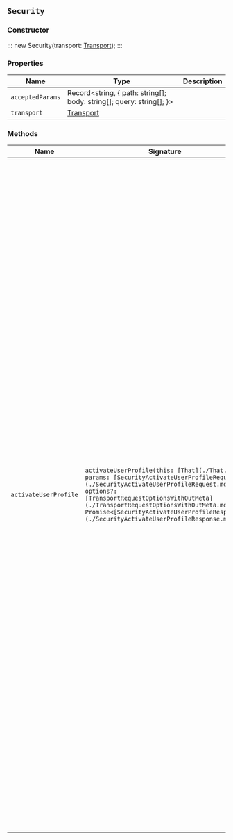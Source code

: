 ## `Security`

### Constructor

:::
new Security(transport: [Transport](./Transport.md));
:::

### Properties

| Name | Type | Description |
| - | - | - |
| `acceptedParams` | Record<string, { path: string[]; body: string[]; query: string[]; }> | &nbsp; |
| `transport` | [Transport](./Transport.md) | &nbsp; |

### Methods

| Name | Signature | Description |
| - | - | - |
| `activateUserProfile` | `activateUserProfile(this: [That](./That.md), params: [SecurityActivateUserProfileRequest](./SecurityActivateUserProfileRequest.md), options?: [TransportRequestOptionsWithOutMeta](./TransportRequestOptionsWithOutMeta.md)): Promise<[SecurityActivateUserProfileResponse](./SecurityActivateUserProfileResponse.md)>;` | Activate a user profile. Create or update a user profile on behalf of another user. NOTE: The user profile feature is designed only for use by Kibana and Elastic's Observability, Enterprise Search, and Elastic Security solutions. Individual users and external applications should not call this API directly. The calling application must have either an `access_token` or a combination of `username` and `password` for the user that the profile document is intended for. Elastic reserves the right to change or remove this feature in future releases without prior notice. This API creates or updates a profile document for end users with information that is extracted from the user's authentication object including `username`, `full_name,` `roles`, and the authentication realm. For example, in the JWT `access_token` case, the profile user's `username` is extracted from the JWT token claim pointed to by the `claims.principal` setting of the JWT realm that authenticated the token. When updating a profile document, the API enables the document if it was disabled. Any updates do not change existing content for either the `labels` or `data` fields. || `activateUserProfile` | `activateUserProfile(this: [That](./That.md), params: [SecurityActivateUserProfileRequest](./SecurityActivateUserProfileRequest.md), options?: [TransportRequestOptionsWithMeta](./TransportRequestOptionsWithMeta.md)): Promise<[TransportResult](./TransportResult.md)<[SecurityActivateUserProfileResponse](./SecurityActivateUserProfileResponse.md), unknown>>;` | &nbsp; || `activateUserProfile` | `activateUserProfile(this: [That](./That.md), params: [SecurityActivateUserProfileRequest](./SecurityActivateUserProfileRequest.md), options?: [TransportRequestOptions](./TransportRequestOptions.md)): Promise<[SecurityActivateUserProfileResponse](./SecurityActivateUserProfileResponse.md)>;` | &nbsp; || `authenticate` | `authenticate(this: [That](./That.md), params?: [SecurityAuthenticateRequest](./SecurityAuthenticateRequest.md), options?: [TransportRequestOptionsWithOutMeta](./TransportRequestOptionsWithOutMeta.md)): Promise<[SecurityAuthenticateResponse](./SecurityAuthenticateResponse.md)>;` | Authenticate a user. Authenticates a user and returns information about the authenticated user. Include the user information in a [basic auth header](https://en.wikipedia.org/wiki/Basic_access_authentication). A successful call returns a JSON structure that shows user information such as their username, the roles that are assigned to the user, any assigned metadata, and information about the realms that authenticated and authorized the user. If the user cannot be authenticated, this API returns a 401 status code. || `authenticate` | `authenticate(this: [That](./That.md), params?: [SecurityAuthenticateRequest](./SecurityAuthenticateRequest.md), options?: [TransportRequestOptionsWithMeta](./TransportRequestOptionsWithMeta.md)): Promise<[TransportResult](./TransportResult.md)<[SecurityAuthenticateResponse](./SecurityAuthenticateResponse.md), unknown>>;` | &nbsp; || `authenticate` | `authenticate(this: [That](./That.md), params?: [SecurityAuthenticateRequest](./SecurityAuthenticateRequest.md), options?: [TransportRequestOptions](./TransportRequestOptions.md)): Promise<[SecurityAuthenticateResponse](./SecurityAuthenticateResponse.md)>;` | &nbsp; || `bulkDeleteRole` | `bulkDeleteRole(this: [That](./That.md), params: [SecurityBulkDeleteRoleRequest](./SecurityBulkDeleteRoleRequest.md), options?: [TransportRequestOptionsWithOutMeta](./TransportRequestOptionsWithOutMeta.md)): Promise<[SecurityBulkDeleteRoleResponse](./SecurityBulkDeleteRoleResponse.md)>;` | Bulk delete roles. The role management APIs are generally the preferred way to manage roles, rather than using file-based role management. The bulk delete roles API cannot delete roles that are defined in roles files. || `bulkDeleteRole` | `bulkDeleteRole(this: [That](./That.md), params: [SecurityBulkDeleteRoleRequest](./SecurityBulkDeleteRoleRequest.md), options?: [TransportRequestOptionsWithMeta](./TransportRequestOptionsWithMeta.md)): Promise<[TransportResult](./TransportResult.md)<[SecurityBulkDeleteRoleResponse](./SecurityBulkDeleteRoleResponse.md), unknown>>;` | &nbsp; || `bulkDeleteRole` | `bulkDeleteRole(this: [That](./That.md), params: [SecurityBulkDeleteRoleRequest](./SecurityBulkDeleteRoleRequest.md), options?: [TransportRequestOptions](./TransportRequestOptions.md)): Promise<[SecurityBulkDeleteRoleResponse](./SecurityBulkDeleteRoleResponse.md)>;` | &nbsp; || `bulkPutRole` | `bulkPutRole(this: [That](./That.md), params: [SecurityBulkPutRoleRequest](./SecurityBulkPutRoleRequest.md), options?: [TransportRequestOptionsWithOutMeta](./TransportRequestOptionsWithOutMeta.md)): Promise<[SecurityBulkPutRoleResponse](./SecurityBulkPutRoleResponse.md)>;` | Bulk create or update roles. The role management APIs are generally the preferred way to manage roles, rather than using file-based role management. The bulk create or update roles API cannot update roles that are defined in roles files. || `bulkPutRole` | `bulkPutRole(this: [That](./That.md), params: [SecurityBulkPutRoleRequest](./SecurityBulkPutRoleRequest.md), options?: [TransportRequestOptionsWithMeta](./TransportRequestOptionsWithMeta.md)): Promise<[TransportResult](./TransportResult.md)<[SecurityBulkPutRoleResponse](./SecurityBulkPutRoleResponse.md), unknown>>;` | &nbsp; || `bulkPutRole` | `bulkPutRole(this: [That](./That.md), params: [SecurityBulkPutRoleRequest](./SecurityBulkPutRoleRequest.md), options?: [TransportRequestOptions](./TransportRequestOptions.md)): Promise<[SecurityBulkPutRoleResponse](./SecurityBulkPutRoleResponse.md)>;` | &nbsp; || `bulkUpdateApiKeys` | `bulkUpdateApiKeys(this: [That](./That.md), params: [SecurityBulkUpdateApiKeysRequest](./SecurityBulkUpdateApiKeysRequest.md), options?: [TransportRequestOptionsWithOutMeta](./TransportRequestOptionsWithOutMeta.md)): Promise<[SecurityBulkUpdateApiKeysResponse](./SecurityBulkUpdateApiKeysResponse.md)>;` | Bulk update API keys. Update the attributes for multiple API keys. IMPORTANT: It is not possible to use an API key as the authentication credential for this API. To update API keys, the owner user's credentials are required. This API is similar to the update API key API but enables you to apply the same update to multiple API keys in one API call. This operation can greatly improve performance over making individual updates. It is not possible to update expired or invalidated API keys. This API supports updates to API key access scope, metadata and expiration. The access scope of each API key is derived from the `role_descriptors` you specify in the request and a snapshot of the owner user's permissions at the time of the request. The snapshot of the owner's permissions is updated automatically on every call. IMPORTANT: If you don't specify `role_descriptors` in the request, a call to this API might still change an API key's access scope. This change can occur if the owner user's permissions have changed since the API key was created or last modified. A successful request returns a JSON structure that contains the IDs of all updated API keys, the IDs of API keys that already had the requested changes and did not require an update, and error details for any failed update. || `bulkUpdateApiKeys` | `bulkUpdateApiKeys(this: [That](./That.md), params: [SecurityBulkUpdateApiKeysRequest](./SecurityBulkUpdateApiKeysRequest.md), options?: [TransportRequestOptionsWithMeta](./TransportRequestOptionsWithMeta.md)): Promise<[TransportResult](./TransportResult.md)<[SecurityBulkUpdateApiKeysResponse](./SecurityBulkUpdateApiKeysResponse.md), unknown>>;` | &nbsp; || `bulkUpdateApiKeys` | `bulkUpdateApiKeys(this: [That](./That.md), params: [SecurityBulkUpdateApiKeysRequest](./SecurityBulkUpdateApiKeysRequest.md), options?: [TransportRequestOptions](./TransportRequestOptions.md)): Promise<[SecurityBulkUpdateApiKeysResponse](./SecurityBulkUpdateApiKeysResponse.md)>;` | &nbsp; || `changePassword` | `changePassword(this: [That](./That.md), params?: [SecurityChangePasswordRequest](./SecurityChangePasswordRequest.md), options?: [TransportRequestOptionsWithOutMeta](./TransportRequestOptionsWithOutMeta.md)): Promise<[SecurityChangePasswordResponse](./SecurityChangePasswordResponse.md)>;` | Change passwords. Change the passwords of users in the native realm and built-in users. || `changePassword` | `changePassword(this: [That](./That.md), params?: [SecurityChangePasswordRequest](./SecurityChangePasswordRequest.md), options?: [TransportRequestOptionsWithMeta](./TransportRequestOptionsWithMeta.md)): Promise<[TransportResult](./TransportResult.md)<[SecurityChangePasswordResponse](./SecurityChangePasswordResponse.md), unknown>>;` | &nbsp; || `changePassword` | `changePassword(this: [That](./That.md), params?: [SecurityChangePasswordRequest](./SecurityChangePasswordRequest.md), options?: [TransportRequestOptions](./TransportRequestOptions.md)): Promise<[SecurityChangePasswordResponse](./SecurityChangePasswordResponse.md)>;` | &nbsp; || `clearApiKeyCache` | `clearApiKeyCache(this: [That](./That.md), params: [SecurityClearApiKeyCacheRequest](./SecurityClearApiKeyCacheRequest.md), options?: [TransportRequestOptionsWithOutMeta](./TransportRequestOptionsWithOutMeta.md)): Promise<[SecurityClearApiKeyCacheResponse](./SecurityClearApiKeyCacheResponse.md)>;` | Clear the API key cache. Evict a subset of all entries from the API key cache. The cache is also automatically cleared on state changes of the security index. || `clearApiKeyCache` | `clearApiKeyCache(this: [That](./That.md), params: [SecurityClearApiKeyCacheRequest](./SecurityClearApiKeyCacheRequest.md), options?: [TransportRequestOptionsWithMeta](./TransportRequestOptionsWithMeta.md)): Promise<[TransportResult](./TransportResult.md)<[SecurityClearApiKeyCacheResponse](./SecurityClearApiKeyCacheResponse.md), unknown>>;` | &nbsp; || `clearApiKeyCache` | `clearApiKeyCache(this: [That](./That.md), params: [SecurityClearApiKeyCacheRequest](./SecurityClearApiKeyCacheRequest.md), options?: [TransportRequestOptions](./TransportRequestOptions.md)): Promise<[SecurityClearApiKeyCacheResponse](./SecurityClearApiKeyCacheResponse.md)>;` | &nbsp; || `clearCachedPrivileges` | `clearCachedPrivileges(this: [That](./That.md), params: [SecurityClearCachedPrivilegesRequest](./SecurityClearCachedPrivilegesRequest.md), options?: [TransportRequestOptionsWithOutMeta](./TransportRequestOptionsWithOutMeta.md)): Promise<[SecurityClearCachedPrivilegesResponse](./SecurityClearCachedPrivilegesResponse.md)>;` | Clear the privileges cache. Evict privileges from the native application privilege cache. The cache is also automatically cleared for applications that have their privileges updated. || `clearCachedPrivileges` | `clearCachedPrivileges(this: [That](./That.md), params: [SecurityClearCachedPrivilegesRequest](./SecurityClearCachedPrivilegesRequest.md), options?: [TransportRequestOptionsWithMeta](./TransportRequestOptionsWithMeta.md)): Promise<[TransportResult](./TransportResult.md)<[SecurityClearCachedPrivilegesResponse](./SecurityClearCachedPrivilegesResponse.md), unknown>>;` | &nbsp; || `clearCachedPrivileges` | `clearCachedPrivileges(this: [That](./That.md), params: [SecurityClearCachedPrivilegesRequest](./SecurityClearCachedPrivilegesRequest.md), options?: [TransportRequestOptions](./TransportRequestOptions.md)): Promise<[SecurityClearCachedPrivilegesResponse](./SecurityClearCachedPrivilegesResponse.md)>;` | &nbsp; || `clearCachedRealms` | `clearCachedRealms(this: [That](./That.md), params: [SecurityClearCachedRealmsRequest](./SecurityClearCachedRealmsRequest.md), options?: [TransportRequestOptionsWithOutMeta](./TransportRequestOptionsWithOutMeta.md)): Promise<[SecurityClearCachedRealmsResponse](./SecurityClearCachedRealmsResponse.md)>;` | Clear the user cache. Evict users from the user cache. You can completely clear the cache or evict specific users. User credentials are cached in memory on each node to avoid connecting to a remote authentication service or hitting the disk for every incoming request. There are realm settings that you can use to configure the user cache. For more information, refer to the documentation about controlling the user cache. || `clearCachedRealms` | `clearCachedRealms(this: [That](./That.md), params: [SecurityClearCachedRealmsRequest](./SecurityClearCachedRealmsRequest.md), options?: [TransportRequestOptionsWithMeta](./TransportRequestOptionsWithMeta.md)): Promise<[TransportResult](./TransportResult.md)<[SecurityClearCachedRealmsResponse](./SecurityClearCachedRealmsResponse.md), unknown>>;` | &nbsp; || `clearCachedRealms` | `clearCachedRealms(this: [That](./That.md), params: [SecurityClearCachedRealmsRequest](./SecurityClearCachedRealmsRequest.md), options?: [TransportRequestOptions](./TransportRequestOptions.md)): Promise<[SecurityClearCachedRealmsResponse](./SecurityClearCachedRealmsResponse.md)>;` | &nbsp; || `clearCachedRoles` | `clearCachedRoles(this: [That](./That.md), params: [SecurityClearCachedRolesRequest](./SecurityClearCachedRolesRequest.md), options?: [TransportRequestOptionsWithOutMeta](./TransportRequestOptionsWithOutMeta.md)): Promise<[SecurityClearCachedRolesResponse](./SecurityClearCachedRolesResponse.md)>;` | Clear the roles cache. Evict roles from the native role cache. || `clearCachedRoles` | `clearCachedRoles(this: [That](./That.md), params: [SecurityClearCachedRolesRequest](./SecurityClearCachedRolesRequest.md), options?: [TransportRequestOptionsWithMeta](./TransportRequestOptionsWithMeta.md)): Promise<[TransportResult](./TransportResult.md)<[SecurityClearCachedRolesResponse](./SecurityClearCachedRolesResponse.md), unknown>>;` | &nbsp; || `clearCachedRoles` | `clearCachedRoles(this: [That](./That.md), params: [SecurityClearCachedRolesRequest](./SecurityClearCachedRolesRequest.md), options?: [TransportRequestOptions](./TransportRequestOptions.md)): Promise<[SecurityClearCachedRolesResponse](./SecurityClearCachedRolesResponse.md)>;` | &nbsp; || `clearCachedServiceTokens` | `clearCachedServiceTokens(this: [That](./That.md), params: [SecurityClearCachedServiceTokensRequest](./SecurityClearCachedServiceTokensRequest.md), options?: [TransportRequestOptionsWithOutMeta](./TransportRequestOptionsWithOutMeta.md)): Promise<[SecurityClearCachedServiceTokensResponse](./SecurityClearCachedServiceTokensResponse.md)>;` | Clear service account token caches. Evict a subset of all entries from the service account token caches. Two separate caches exist for service account tokens: one cache for tokens backed by the `service_tokens` file, and another for tokens backed by the `.security` index. This API clears matching entries from both caches. The cache for service account tokens backed by the `.security` index is cleared automatically on state changes of the security index. The cache for tokens backed by the `service_tokens` file is cleared automatically on file changes. || `clearCachedServiceTokens` | `clearCachedServiceTokens(this: [That](./That.md), params: [SecurityClearCachedServiceTokensRequest](./SecurityClearCachedServiceTokensRequest.md), options?: [TransportRequestOptionsWithMeta](./TransportRequestOptionsWithMeta.md)): Promise<[TransportResult](./TransportResult.md)<[SecurityClearCachedServiceTokensResponse](./SecurityClearCachedServiceTokensResponse.md), unknown>>;` | &nbsp; || `clearCachedServiceTokens` | `clearCachedServiceTokens(this: [That](./That.md), params: [SecurityClearCachedServiceTokensRequest](./SecurityClearCachedServiceTokensRequest.md), options?: [TransportRequestOptions](./TransportRequestOptions.md)): Promise<[SecurityClearCachedServiceTokensResponse](./SecurityClearCachedServiceTokensResponse.md)>;` | &nbsp; || `createApiKey` | `createApiKey(this: [That](./That.md), params?: [SecurityCreateApiKeyRequest](./SecurityCreateApiKeyRequest.md), options?: [TransportRequestOptionsWithOutMeta](./TransportRequestOptionsWithOutMeta.md)): Promise<[SecurityCreateApiKeyResponse](./SecurityCreateApiKeyResponse.md)>;` | Create an API key. Create an API key for access without requiring basic authentication. IMPORTANT: If the credential that is used to authenticate this request is an API key, the derived API key cannot have any privileges. If you specify privileges, the API returns an error. A successful request returns a JSON structure that contains the API key, its unique id, and its name. If applicable, it also returns expiration information for the API key in milliseconds. NOTE: By default, API keys never expire. You can specify expiration information when you create the API keys. The API keys are created by the Elasticsearch API key service, which is automatically enabled. To configure or turn off the API key service, refer to API key service setting documentation. || `createApiKey` | `createApiKey(this: [That](./That.md), params?: [SecurityCreateApiKeyRequest](./SecurityCreateApiKeyRequest.md), options?: [TransportRequestOptionsWithMeta](./TransportRequestOptionsWithMeta.md)): Promise<[TransportResult](./TransportResult.md)<[SecurityCreateApiKeyResponse](./SecurityCreateApiKeyResponse.md), unknown>>;` | &nbsp; || `createApiKey` | `createApiKey(this: [That](./That.md), params?: [SecurityCreateApiKeyRequest](./SecurityCreateApiKeyRequest.md), options?: [TransportRequestOptions](./TransportRequestOptions.md)): Promise<[SecurityCreateApiKeyResponse](./SecurityCreateApiKeyResponse.md)>;` | &nbsp; || `createCrossClusterApiKey` | `createCrossClusterApiKey(this: [That](./That.md), params: [SecurityCreateCrossClusterApiKeyRequest](./SecurityCreateCrossClusterApiKeyRequest.md), options?: [TransportRequestOptionsWithOutMeta](./TransportRequestOptionsWithOutMeta.md)): Promise<[SecurityCreateCrossClusterApiKeyResponse](./SecurityCreateCrossClusterApiKeyResponse.md)>;` | Create a cross-cluster API key. Create an API key of the `cross_cluster` type for the API key based remote cluster access. A `cross_cluster` API key cannot be used to authenticate through the REST interface. IMPORTANT: To authenticate this request you must use a credential that is not an API key. Even if you use an API key that has the required privilege, the API returns an error. Cross-cluster API keys are created by the Elasticsearch API key service, which is automatically enabled. NOTE: Unlike REST API keys, a cross-cluster API key does not capture permissions of the authenticated user. The API key’s effective permission is exactly as specified with the `access` property. A successful request returns a JSON structure that contains the API key, its unique ID, and its name. If applicable, it also returns expiration information for the API key in milliseconds. By default, API keys never expire. You can specify expiration information when you create the API keys. Cross-cluster API keys can only be updated with the update cross-cluster API key API. Attempting to update them with the update REST API key API or the bulk update REST API keys API will result in an error. || `createCrossClusterApiKey` | `createCrossClusterApiKey(this: [That](./That.md), params: [SecurityCreateCrossClusterApiKeyRequest](./SecurityCreateCrossClusterApiKeyRequest.md), options?: [TransportRequestOptionsWithMeta](./TransportRequestOptionsWithMeta.md)): Promise<[TransportResult](./TransportResult.md)<[SecurityCreateCrossClusterApiKeyResponse](./SecurityCreateCrossClusterApiKeyResponse.md), unknown>>;` | &nbsp; || `createCrossClusterApiKey` | `createCrossClusterApiKey(this: [That](./That.md), params: [SecurityCreateCrossClusterApiKeyRequest](./SecurityCreateCrossClusterApiKeyRequest.md), options?: [TransportRequestOptions](./TransportRequestOptions.md)): Promise<[SecurityCreateCrossClusterApiKeyResponse](./SecurityCreateCrossClusterApiKeyResponse.md)>;` | &nbsp; || `createServiceToken` | `createServiceToken(this: [That](./That.md), params: [SecurityCreateServiceTokenRequest](./SecurityCreateServiceTokenRequest.md), options?: [TransportRequestOptionsWithOutMeta](./TransportRequestOptionsWithOutMeta.md)): Promise<[SecurityCreateServiceTokenResponse](./SecurityCreateServiceTokenResponse.md)>;` | Create a service account token. Create a service accounts token for access without requiring basic authentication. NOTE: Service account tokens never expire. You must actively delete them if they are no longer needed. || `createServiceToken` | `createServiceToken(this: [That](./That.md), params: [SecurityCreateServiceTokenRequest](./SecurityCreateServiceTokenRequest.md), options?: [TransportRequestOptionsWithMeta](./TransportRequestOptionsWithMeta.md)): Promise<[TransportResult](./TransportResult.md)<[SecurityCreateServiceTokenResponse](./SecurityCreateServiceTokenResponse.md), unknown>>;` | &nbsp; || `createServiceToken` | `createServiceToken(this: [That](./That.md), params: [SecurityCreateServiceTokenRequest](./SecurityCreateServiceTokenRequest.md), options?: [TransportRequestOptions](./TransportRequestOptions.md)): Promise<[SecurityCreateServiceTokenResponse](./SecurityCreateServiceTokenResponse.md)>;` | &nbsp; || `delegatePki` | `delegatePki(this: [That](./That.md), params: [SecurityDelegatePkiRequest](./SecurityDelegatePkiRequest.md), options?: [TransportRequestOptionsWithOutMeta](./TransportRequestOptionsWithOutMeta.md)): Promise<[SecurityDelegatePkiResponse](./SecurityDelegatePkiResponse.md)>;` | Delegate PKI authentication. This API implements the exchange of an X509Certificate chain for an Elasticsearch access token. The certificate chain is validated, according to RFC 5280, by sequentially considering the trust configuration of every installed PKI realm that has `delegation.enabled` set to `true`. A successfully trusted client certificate is also subject to the validation of the subject distinguished name according to thw `username_pattern` of the respective realm. This API is called by smart and trusted proxies, such as Kibana, which terminate the user's TLS session but still want to authenticate the user by using a PKI realm—-as if the user connected directly to Elasticsearch. IMPORTANT: The association between the subject public key in the target certificate and the corresponding private key is not validated. This is part of the TLS authentication process and it is delegated to the proxy that calls this API. The proxy is trusted to have performed the TLS authentication and this API translates that authentication into an Elasticsearch access token. || `delegatePki` | `delegatePki(this: [That](./That.md), params: [SecurityDelegatePkiRequest](./SecurityDelegatePkiRequest.md), options?: [TransportRequestOptionsWithMeta](./TransportRequestOptionsWithMeta.md)): Promise<[TransportResult](./TransportResult.md)<[SecurityDelegatePkiResponse](./SecurityDelegatePkiResponse.md), unknown>>;` | &nbsp; || `delegatePki` | `delegatePki(this: [That](./That.md), params: [SecurityDelegatePkiRequest](./SecurityDelegatePkiRequest.md), options?: [TransportRequestOptions](./TransportRequestOptions.md)): Promise<[SecurityDelegatePkiResponse](./SecurityDelegatePkiResponse.md)>;` | &nbsp; || `deletePrivileges` | `deletePrivileges(this: [That](./That.md), params: [SecurityDeletePrivilegesRequest](./SecurityDeletePrivilegesRequest.md), options?: [TransportRequestOptionsWithOutMeta](./TransportRequestOptionsWithOutMeta.md)): Promise<[SecurityDeletePrivilegesResponse](./SecurityDeletePrivilegesResponse.md)>;` | Delete application privileges. To use this API, you must have one of the following privileges: * The `manage_security` cluster privilege (or a greater privilege such as `all`). * The "Manage Application Privileges" global privilege for the application being referenced in the request. || `deletePrivileges` | `deletePrivileges(this: [That](./That.md), params: [SecurityDeletePrivilegesRequest](./SecurityDeletePrivilegesRequest.md), options?: [TransportRequestOptionsWithMeta](./TransportRequestOptionsWithMeta.md)): Promise<[TransportResult](./TransportResult.md)<[SecurityDeletePrivilegesResponse](./SecurityDeletePrivilegesResponse.md), unknown>>;` | &nbsp; || `deletePrivileges` | `deletePrivileges(this: [That](./That.md), params: [SecurityDeletePrivilegesRequest](./SecurityDeletePrivilegesRequest.md), options?: [TransportRequestOptions](./TransportRequestOptions.md)): Promise<[SecurityDeletePrivilegesResponse](./SecurityDeletePrivilegesResponse.md)>;` | &nbsp; || `deleteRole` | `deleteRole(this: [That](./That.md), params: [SecurityDeleteRoleRequest](./SecurityDeleteRoleRequest.md), options?: [TransportRequestOptionsWithOutMeta](./TransportRequestOptionsWithOutMeta.md)): Promise<[SecurityDeleteRoleResponse](./SecurityDeleteRoleResponse.md)>;` | Delete roles. Delete roles in the native realm. The role management APIs are generally the preferred way to manage roles, rather than using file-based role management. The delete roles API cannot remove roles that are defined in roles files. || `deleteRole` | `deleteRole(this: [That](./That.md), params: [SecurityDeleteRoleRequest](./SecurityDeleteRoleRequest.md), options?: [TransportRequestOptionsWithMeta](./TransportRequestOptionsWithMeta.md)): Promise<[TransportResult](./TransportResult.md)<[SecurityDeleteRoleResponse](./SecurityDeleteRoleResponse.md), unknown>>;` | &nbsp; || `deleteRole` | `deleteRole(this: [That](./That.md), params: [SecurityDeleteRoleRequest](./SecurityDeleteRoleRequest.md), options?: [TransportRequestOptions](./TransportRequestOptions.md)): Promise<[SecurityDeleteRoleResponse](./SecurityDeleteRoleResponse.md)>;` | &nbsp; || `deleteRoleMapping` | `deleteRoleMapping(this: [That](./That.md), params: [SecurityDeleteRoleMappingRequest](./SecurityDeleteRoleMappingRequest.md), options?: [TransportRequestOptionsWithOutMeta](./TransportRequestOptionsWithOutMeta.md)): Promise<[SecurityDeleteRoleMappingResponse](./SecurityDeleteRoleMappingResponse.md)>;` | Delete role mappings. Role mappings define which roles are assigned to each user. The role mapping APIs are generally the preferred way to manage role mappings rather than using role mapping files. The delete role mappings API cannot remove role mappings that are defined in role mapping files. || `deleteRoleMapping` | `deleteRoleMapping(this: [That](./That.md), params: [SecurityDeleteRoleMappingRequest](./SecurityDeleteRoleMappingRequest.md), options?: [TransportRequestOptionsWithMeta](./TransportRequestOptionsWithMeta.md)): Promise<[TransportResult](./TransportResult.md)<[SecurityDeleteRoleMappingResponse](./SecurityDeleteRoleMappingResponse.md), unknown>>;` | &nbsp; || `deleteRoleMapping` | `deleteRoleMapping(this: [That](./That.md), params: [SecurityDeleteRoleMappingRequest](./SecurityDeleteRoleMappingRequest.md), options?: [TransportRequestOptions](./TransportRequestOptions.md)): Promise<[SecurityDeleteRoleMappingResponse](./SecurityDeleteRoleMappingResponse.md)>;` | &nbsp; || `deleteServiceToken` | `deleteServiceToken(this: [That](./That.md), params: [SecurityDeleteServiceTokenRequest](./SecurityDeleteServiceTokenRequest.md), options?: [TransportRequestOptionsWithOutMeta](./TransportRequestOptionsWithOutMeta.md)): Promise<[SecurityDeleteServiceTokenResponse](./SecurityDeleteServiceTokenResponse.md)>;` | Delete service account tokens. Delete service account tokens for a service in a specified namespace. || `deleteServiceToken` | `deleteServiceToken(this: [That](./That.md), params: [SecurityDeleteServiceTokenRequest](./SecurityDeleteServiceTokenRequest.md), options?: [TransportRequestOptionsWithMeta](./TransportRequestOptionsWithMeta.md)): Promise<[TransportResult](./TransportResult.md)<[SecurityDeleteServiceTokenResponse](./SecurityDeleteServiceTokenResponse.md), unknown>>;` | &nbsp; || `deleteServiceToken` | `deleteServiceToken(this: [That](./That.md), params: [SecurityDeleteServiceTokenRequest](./SecurityDeleteServiceTokenRequest.md), options?: [TransportRequestOptions](./TransportRequestOptions.md)): Promise<[SecurityDeleteServiceTokenResponse](./SecurityDeleteServiceTokenResponse.md)>;` | &nbsp; || `deleteUser` | `deleteUser(this: [That](./That.md), params: [SecurityDeleteUserRequest](./SecurityDeleteUserRequest.md), options?: [TransportRequestOptionsWithOutMeta](./TransportRequestOptionsWithOutMeta.md)): Promise<[SecurityDeleteUserResponse](./SecurityDeleteUserResponse.md)>;` | Delete users. Delete users from the native realm. || `deleteUser` | `deleteUser(this: [That](./That.md), params: [SecurityDeleteUserRequest](./SecurityDeleteUserRequest.md), options?: [TransportRequestOptionsWithMeta](./TransportRequestOptionsWithMeta.md)): Promise<[TransportResult](./TransportResult.md)<[SecurityDeleteUserResponse](./SecurityDeleteUserResponse.md), unknown>>;` | &nbsp; || `deleteUser` | `deleteUser(this: [That](./That.md), params: [SecurityDeleteUserRequest](./SecurityDeleteUserRequest.md), options?: [TransportRequestOptions](./TransportRequestOptions.md)): Promise<[SecurityDeleteUserResponse](./SecurityDeleteUserResponse.md)>;` | &nbsp; || `disableUser` | `disableUser(this: [That](./That.md), params: [SecurityDisableUserRequest](./SecurityDisableUserRequest.md), options?: [TransportRequestOptionsWithOutMeta](./TransportRequestOptionsWithOutMeta.md)): Promise<[SecurityDisableUserResponse](./SecurityDisableUserResponse.md)>;` | Disable users. Disable users in the native realm. By default, when you create users, they are enabled. You can use this API to revoke a user's access to Elasticsearch. || `disableUser` | `disableUser(this: [That](./That.md), params: [SecurityDisableUserRequest](./SecurityDisableUserRequest.md), options?: [TransportRequestOptionsWithMeta](./TransportRequestOptionsWithMeta.md)): Promise<[TransportResult](./TransportResult.md)<[SecurityDisableUserResponse](./SecurityDisableUserResponse.md), unknown>>;` | &nbsp; || `disableUser` | `disableUser(this: [That](./That.md), params: [SecurityDisableUserRequest](./SecurityDisableUserRequest.md), options?: [TransportRequestOptions](./TransportRequestOptions.md)): Promise<[SecurityDisableUserResponse](./SecurityDisableUserResponse.md)>;` | &nbsp; || `disableUserProfile` | `disableUserProfile(this: [That](./That.md), params: [SecurityDisableUserProfileRequest](./SecurityDisableUserProfileRequest.md), options?: [TransportRequestOptionsWithOutMeta](./TransportRequestOptionsWithOutMeta.md)): Promise<[SecurityDisableUserProfileResponse](./SecurityDisableUserProfileResponse.md)>;` | Disable a user profile. Disable user profiles so that they are not visible in user profile searches. NOTE: The user profile feature is designed only for use by Kibana and Elastic's Observability, Enterprise Search, and Elastic Security solutions. Individual users and external applications should not call this API directly. Elastic reserves the right to change or remove this feature in future releases without prior notice. When you activate a user profile, its automatically enabled and visible in user profile searches. You can use the disable user profile API to disable a user profile so it’s not visible in these searches. To re-enable a disabled user profile, use the enable user profile API . || `disableUserProfile` | `disableUserProfile(this: [That](./That.md), params: [SecurityDisableUserProfileRequest](./SecurityDisableUserProfileRequest.md), options?: [TransportRequestOptionsWithMeta](./TransportRequestOptionsWithMeta.md)): Promise<[TransportResult](./TransportResult.md)<[SecurityDisableUserProfileResponse](./SecurityDisableUserProfileResponse.md), unknown>>;` | &nbsp; || `disableUserProfile` | `disableUserProfile(this: [That](./That.md), params: [SecurityDisableUserProfileRequest](./SecurityDisableUserProfileRequest.md), options?: [TransportRequestOptions](./TransportRequestOptions.md)): Promise<[SecurityDisableUserProfileResponse](./SecurityDisableUserProfileResponse.md)>;` | &nbsp; || `enableUser` | `enableUser(this: [That](./That.md), params: [SecurityEnableUserRequest](./SecurityEnableUserRequest.md), options?: [TransportRequestOptionsWithOutMeta](./TransportRequestOptionsWithOutMeta.md)): Promise<[SecurityEnableUserResponse](./SecurityEnableUserResponse.md)>;` | Enable users. Enable users in the native realm. By default, when you create users, they are enabled. || `enableUser` | `enableUser(this: [That](./That.md), params: [SecurityEnableUserRequest](./SecurityEnableUserRequest.md), options?: [TransportRequestOptionsWithMeta](./TransportRequestOptionsWithMeta.md)): Promise<[TransportResult](./TransportResult.md)<[SecurityEnableUserResponse](./SecurityEnableUserResponse.md), unknown>>;` | &nbsp; || `enableUser` | `enableUser(this: [That](./That.md), params: [SecurityEnableUserRequest](./SecurityEnableUserRequest.md), options?: [TransportRequestOptions](./TransportRequestOptions.md)): Promise<[SecurityEnableUserResponse](./SecurityEnableUserResponse.md)>;` | &nbsp; || `enableUserProfile` | `enableUserProfile(this: [That](./That.md), params: [SecurityEnableUserProfileRequest](./SecurityEnableUserProfileRequest.md), options?: [TransportRequestOptionsWithOutMeta](./TransportRequestOptionsWithOutMeta.md)): Promise<[SecurityEnableUserProfileResponse](./SecurityEnableUserProfileResponse.md)>;` | Enable a user profile. Enable user profiles to make them visible in user profile searches. NOTE: The user profile feature is designed only for use by Kibana and Elastic's Observability, Enterprise Search, and Elastic Security solutions. Individual users and external applications should not call this API directly. Elastic reserves the right to change or remove this feature in future releases without prior notice. When you activate a user profile, it's automatically enabled and visible in user profile searches. If you later disable the user profile, you can use the enable user profile API to make the profile visible in these searches again. || `enableUserProfile` | `enableUserProfile(this: [That](./That.md), params: [SecurityEnableUserProfileRequest](./SecurityEnableUserProfileRequest.md), options?: [TransportRequestOptionsWithMeta](./TransportRequestOptionsWithMeta.md)): Promise<[TransportResult](./TransportResult.md)<[SecurityEnableUserProfileResponse](./SecurityEnableUserProfileResponse.md), unknown>>;` | &nbsp; || `enableUserProfile` | `enableUserProfile(this: [That](./That.md), params: [SecurityEnableUserProfileRequest](./SecurityEnableUserProfileRequest.md), options?: [TransportRequestOptions](./TransportRequestOptions.md)): Promise<[SecurityEnableUserProfileResponse](./SecurityEnableUserProfileResponse.md)>;` | &nbsp; || `enrollKibana` | `enrollKibana(this: [That](./That.md), params?: [SecurityEnrollKibanaRequest](./SecurityEnrollKibanaRequest.md), options?: [TransportRequestOptionsWithOutMeta](./TransportRequestOptionsWithOutMeta.md)): Promise<[SecurityEnrollKibanaResponse](./SecurityEnrollKibanaResponse.md)>;` | Enroll Kibana. Enable a Kibana instance to configure itself for communication with a secured Elasticsearch cluster. NOTE: This API is currently intended for internal use only by Kibana. Kibana uses this API internally to configure itself for communications with an Elasticsearch cluster that already has security features enabled. || `enrollKibana` | `enrollKibana(this: [That](./That.md), params?: [SecurityEnrollKibanaRequest](./SecurityEnrollKibanaRequest.md), options?: [TransportRequestOptionsWithMeta](./TransportRequestOptionsWithMeta.md)): Promise<[TransportResult](./TransportResult.md)<[SecurityEnrollKibanaResponse](./SecurityEnrollKibanaResponse.md), unknown>>;` | &nbsp; || `enrollKibana` | `enrollKibana(this: [That](./That.md), params?: [SecurityEnrollKibanaRequest](./SecurityEnrollKibanaRequest.md), options?: [TransportRequestOptions](./TransportRequestOptions.md)): Promise<[SecurityEnrollKibanaResponse](./SecurityEnrollKibanaResponse.md)>;` | &nbsp; || `enrollNode` | `enrollNode(this: [That](./That.md), params?: [SecurityEnrollNodeRequest](./SecurityEnrollNodeRequest.md), options?: [TransportRequestOptionsWithOutMeta](./TransportRequestOptionsWithOutMeta.md)): Promise<[SecurityEnrollNodeResponse](./SecurityEnrollNodeResponse.md)>;` | Enroll a node. Enroll a new node to allow it to join an existing cluster with security features enabled. The response contains all the necessary information for the joining node to bootstrap discovery and security related settings so that it can successfully join the cluster. The response contains key and certificate material that allows the caller to generate valid signed certificates for the HTTP layer of all nodes in the cluster. || `enrollNode` | `enrollNode(this: [That](./That.md), params?: [SecurityEnrollNodeRequest](./SecurityEnrollNodeRequest.md), options?: [TransportRequestOptionsWithMeta](./TransportRequestOptionsWithMeta.md)): Promise<[TransportResult](./TransportResult.md)<[SecurityEnrollNodeResponse](./SecurityEnrollNodeResponse.md), unknown>>;` | &nbsp; || `enrollNode` | `enrollNode(this: [That](./That.md), params?: [SecurityEnrollNodeRequest](./SecurityEnrollNodeRequest.md), options?: [TransportRequestOptions](./TransportRequestOptions.md)): Promise<[SecurityEnrollNodeResponse](./SecurityEnrollNodeResponse.md)>;` | &nbsp; || `getApiKey` | `getApiKey(this: [That](./That.md), params?: [SecurityGetApiKeyRequest](./SecurityGetApiKeyRequest.md), options?: [TransportRequestOptionsWithOutMeta](./TransportRequestOptionsWithOutMeta.md)): Promise<[SecurityGetApiKeyResponse](./SecurityGetApiKeyResponse.md)>;` | Get API key information. Retrieves information for one or more API keys. NOTE: If you have only the `manage_own_api_key` privilege, this API returns only the API keys that you own. If you have `read_security`, `manage_api_key` or greater privileges (including `manage_security`), this API returns all API keys regardless of ownership. || `getApiKey` | `getApiKey(this: [That](./That.md), params?: [SecurityGetApiKeyRequest](./SecurityGetApiKeyRequest.md), options?: [TransportRequestOptionsWithMeta](./TransportRequestOptionsWithMeta.md)): Promise<[TransportResult](./TransportResult.md)<[SecurityGetApiKeyResponse](./SecurityGetApiKeyResponse.md), unknown>>;` | &nbsp; || `getApiKey` | `getApiKey(this: [That](./That.md), params?: [SecurityGetApiKeyRequest](./SecurityGetApiKeyRequest.md), options?: [TransportRequestOptions](./TransportRequestOptions.md)): Promise<[SecurityGetApiKeyResponse](./SecurityGetApiKeyResponse.md)>;` | &nbsp; || `getBuiltinPrivileges` | `getBuiltinPrivileges(this: [That](./That.md), params?: [SecurityGetBuiltinPrivilegesRequest](./SecurityGetBuiltinPrivilegesRequest.md), options?: [TransportRequestOptionsWithOutMeta](./TransportRequestOptionsWithOutMeta.md)): Promise<[SecurityGetBuiltinPrivilegesResponse](./SecurityGetBuiltinPrivilegesResponse.md)>;` | Get builtin privileges. Get the list of cluster privileges and index privileges that are available in this version of Elasticsearch. || `getBuiltinPrivileges` | `getBuiltinPrivileges(this: [That](./That.md), params?: [SecurityGetBuiltinPrivilegesRequest](./SecurityGetBuiltinPrivilegesRequest.md), options?: [TransportRequestOptionsWithMeta](./TransportRequestOptionsWithMeta.md)): Promise<[TransportResult](./TransportResult.md)<[SecurityGetBuiltinPrivilegesResponse](./SecurityGetBuiltinPrivilegesResponse.md), unknown>>;` | &nbsp; || `getBuiltinPrivileges` | `getBuiltinPrivileges(this: [That](./That.md), params?: [SecurityGetBuiltinPrivilegesRequest](./SecurityGetBuiltinPrivilegesRequest.md), options?: [TransportRequestOptions](./TransportRequestOptions.md)): Promise<[SecurityGetBuiltinPrivilegesResponse](./SecurityGetBuiltinPrivilegesResponse.md)>;` | &nbsp; || `getPrivileges` | `getPrivileges(this: [That](./That.md), params?: [SecurityGetPrivilegesRequest](./SecurityGetPrivilegesRequest.md), options?: [TransportRequestOptionsWithOutMeta](./TransportRequestOptionsWithOutMeta.md)): Promise<[SecurityGetPrivilegesResponse](./SecurityGetPrivilegesResponse.md)>;` | Get application privileges. To use this API, you must have one of the following privileges: * The `read_security` cluster privilege (or a greater privilege such as `manage_security` or `all`). * The "Manage Application Privileges" global privilege for the application being referenced in the request. || `getPrivileges` | `getPrivileges(this: [That](./That.md), params?: [SecurityGetPrivilegesRequest](./SecurityGetPrivilegesRequest.md), options?: [TransportRequestOptionsWithMeta](./TransportRequestOptionsWithMeta.md)): Promise<[TransportResult](./TransportResult.md)<[SecurityGetPrivilegesResponse](./SecurityGetPrivilegesResponse.md), unknown>>;` | &nbsp; || `getPrivileges` | `getPrivileges(this: [That](./That.md), params?: [SecurityGetPrivilegesRequest](./SecurityGetPrivilegesRequest.md), options?: [TransportRequestOptions](./TransportRequestOptions.md)): Promise<[SecurityGetPrivilegesResponse](./SecurityGetPrivilegesResponse.md)>;` | &nbsp; || `getRole` | `getRole(this: [That](./That.md), params?: [SecurityGetRoleRequest](./SecurityGetRoleRequest.md), options?: [TransportRequestOptionsWithOutMeta](./TransportRequestOptionsWithOutMeta.md)): Promise<[SecurityGetRoleResponse](./SecurityGetRoleResponse.md)>;` | Get roles. Get roles in the native realm. The role management APIs are generally the preferred way to manage roles, rather than using file-based role management. The get roles API cannot retrieve roles that are defined in roles files. || `getRole` | `getRole(this: [That](./That.md), params?: [SecurityGetRoleRequest](./SecurityGetRoleRequest.md), options?: [TransportRequestOptionsWithMeta](./TransportRequestOptionsWithMeta.md)): Promise<[TransportResult](./TransportResult.md)<[SecurityGetRoleResponse](./SecurityGetRoleResponse.md), unknown>>;` | &nbsp; || `getRole` | `getRole(this: [That](./That.md), params?: [SecurityGetRoleRequest](./SecurityGetRoleRequest.md), options?: [TransportRequestOptions](./TransportRequestOptions.md)): Promise<[SecurityGetRoleResponse](./SecurityGetRoleResponse.md)>;` | &nbsp; || `getRoleMapping` | `getRoleMapping(this: [That](./That.md), params?: [SecurityGetRoleMappingRequest](./SecurityGetRoleMappingRequest.md), options?: [TransportRequestOptionsWithOutMeta](./TransportRequestOptionsWithOutMeta.md)): Promise<[SecurityGetRoleMappingResponse](./SecurityGetRoleMappingResponse.md)>;` | Get role mappings. Role mappings define which roles are assigned to each user. The role mapping APIs are generally the preferred way to manage role mappings rather than using role mapping files. The get role mappings API cannot retrieve role mappings that are defined in role mapping files. || `getRoleMapping` | `getRoleMapping(this: [That](./That.md), params?: [SecurityGetRoleMappingRequest](./SecurityGetRoleMappingRequest.md), options?: [TransportRequestOptionsWithMeta](./TransportRequestOptionsWithMeta.md)): Promise<[TransportResult](./TransportResult.md)<[SecurityGetRoleMappingResponse](./SecurityGetRoleMappingResponse.md), unknown>>;` | &nbsp; || `getRoleMapping` | `getRoleMapping(this: [That](./That.md), params?: [SecurityGetRoleMappingRequest](./SecurityGetRoleMappingRequest.md), options?: [TransportRequestOptions](./TransportRequestOptions.md)): Promise<[SecurityGetRoleMappingResponse](./SecurityGetRoleMappingResponse.md)>;` | &nbsp; || `getServiceAccounts` | `getServiceAccounts(this: [That](./That.md), params?: [SecurityGetServiceAccountsRequest](./SecurityGetServiceAccountsRequest.md), options?: [TransportRequestOptionsWithOutMeta](./TransportRequestOptionsWithOutMeta.md)): Promise<[SecurityGetServiceAccountsResponse](./SecurityGetServiceAccountsResponse.md)>;` | Get service accounts. Get a list of service accounts that match the provided path parameters. NOTE: Currently, only the `elastic/fleet-server` service account is available. || `getServiceAccounts` | `getServiceAccounts(this: [That](./That.md), params?: [SecurityGetServiceAccountsRequest](./SecurityGetServiceAccountsRequest.md), options?: [TransportRequestOptionsWithMeta](./TransportRequestOptionsWithMeta.md)): Promise<[TransportResult](./TransportResult.md)<[SecurityGetServiceAccountsResponse](./SecurityGetServiceAccountsResponse.md), unknown>>;` | &nbsp; || `getServiceAccounts` | `getServiceAccounts(this: [That](./That.md), params?: [SecurityGetServiceAccountsRequest](./SecurityGetServiceAccountsRequest.md), options?: [TransportRequestOptions](./TransportRequestOptions.md)): Promise<[SecurityGetServiceAccountsResponse](./SecurityGetServiceAccountsResponse.md)>;` | &nbsp; || `getServiceCredentials` | `getServiceCredentials(this: [That](./That.md), params: [SecurityGetServiceCredentialsRequest](./SecurityGetServiceCredentialsRequest.md), options?: [TransportRequestOptionsWithOutMeta](./TransportRequestOptionsWithOutMeta.md)): Promise<[SecurityGetServiceCredentialsResponse](./SecurityGetServiceCredentialsResponse.md)>;` | Get service account credentials. To use this API, you must have at least the `read_security` cluster privilege (or a greater privilege such as `manage_service_account` or `manage_security`). The response includes service account tokens that were created with the create service account tokens API as well as file-backed tokens from all nodes of the cluster. NOTE: For tokens backed by the `service_tokens` file, the API collects them from all nodes of the cluster. Tokens with the same name from different nodes are assumed to be the same token and are only counted once towards the total number of service tokens. || `getServiceCredentials` | `getServiceCredentials(this: [That](./That.md), params: [SecurityGetServiceCredentialsRequest](./SecurityGetServiceCredentialsRequest.md), options?: [TransportRequestOptionsWithMeta](./TransportRequestOptionsWithMeta.md)): Promise<[TransportResult](./TransportResult.md)<[SecurityGetServiceCredentialsResponse](./SecurityGetServiceCredentialsResponse.md), unknown>>;` | &nbsp; || `getServiceCredentials` | `getServiceCredentials(this: [That](./That.md), params: [SecurityGetServiceCredentialsRequest](./SecurityGetServiceCredentialsRequest.md), options?: [TransportRequestOptions](./TransportRequestOptions.md)): Promise<[SecurityGetServiceCredentialsResponse](./SecurityGetServiceCredentialsResponse.md)>;` | &nbsp; || `getSettings` | `getSettings(this: [That](./That.md), params?: [SecurityGetSettingsRequest](./SecurityGetSettingsRequest.md), options?: [TransportRequestOptionsWithOutMeta](./TransportRequestOptionsWithOutMeta.md)): Promise<[SecurityGetSettingsResponse](./SecurityGetSettingsResponse.md)>;` | Get security index settings. Get the user-configurable settings for the security internal index ( `.security` and associated indices). Only a subset of the index settings — those that are user-configurable—will be shown. This includes: * `index.auto_expand_replicas` * `index.number_of_replicas` || `getSettings` | `getSettings(this: [That](./That.md), params?: [SecurityGetSettingsRequest](./SecurityGetSettingsRequest.md), options?: [TransportRequestOptionsWithMeta](./TransportRequestOptionsWithMeta.md)): Promise<[TransportResult](./TransportResult.md)<[SecurityGetSettingsResponse](./SecurityGetSettingsResponse.md), unknown>>;` | &nbsp; || `getSettings` | `getSettings(this: [That](./That.md), params?: [SecurityGetSettingsRequest](./SecurityGetSettingsRequest.md), options?: [TransportRequestOptions](./TransportRequestOptions.md)): Promise<[SecurityGetSettingsResponse](./SecurityGetSettingsResponse.md)>;` | &nbsp; || `getToken` | `getToken(this: [That](./That.md), params?: [SecurityGetTokenRequest](./SecurityGetTokenRequest.md), options?: [TransportRequestOptionsWithOutMeta](./TransportRequestOptionsWithOutMeta.md)): Promise<[SecurityGetTokenResponse](./SecurityGetTokenResponse.md)>;` | Get a token. Create a bearer token for access without requiring basic authentication. The tokens are created by the Elasticsearch Token Service, which is automatically enabled when you configure TLS on the HTTP interface. Alternatively, you can explicitly enable the `xpack.security.authc.token.enabled` setting. When you are running in production mode, a bootstrap check prevents you from enabling the token service unless you also enable TLS on the HTTP interface. The get token API takes the same parameters as a typical OAuth 2.0 token API except for the use of a JSON request body. A successful get token API call returns a JSON structure that contains the access token, the amount of time (seconds) that the token expires in, the type, and the scope if available. The tokens returned by the get token API have a finite period of time for which they are valid and after that time period, they can no longer be used. That time period is defined by the `xpack.security.authc.token.timeout` setting. If you want to invalidate a token immediately, you can do so by using the invalidate token API. || `getToken` | `getToken(this: [That](./That.md), params?: [SecurityGetTokenRequest](./SecurityGetTokenRequest.md), options?: [TransportRequestOptionsWithMeta](./TransportRequestOptionsWithMeta.md)): Promise<[TransportResult](./TransportResult.md)<[SecurityGetTokenResponse](./SecurityGetTokenResponse.md), unknown>>;` | &nbsp; || `getToken` | `getToken(this: [That](./That.md), params?: [SecurityGetTokenRequest](./SecurityGetTokenRequest.md), options?: [TransportRequestOptions](./TransportRequestOptions.md)): Promise<[SecurityGetTokenResponse](./SecurityGetTokenResponse.md)>;` | &nbsp; || `getUser` | `getUser(this: [That](./That.md), params?: [SecurityGetUserRequest](./SecurityGetUserRequest.md), options?: [TransportRequestOptionsWithOutMeta](./TransportRequestOptionsWithOutMeta.md)): Promise<[SecurityGetUserResponse](./SecurityGetUserResponse.md)>;` | Get users. Get information about users in the native realm and built-in users. || `getUser` | `getUser(this: [That](./That.md), params?: [SecurityGetUserRequest](./SecurityGetUserRequest.md), options?: [TransportRequestOptionsWithMeta](./TransportRequestOptionsWithMeta.md)): Promise<[TransportResult](./TransportResult.md)<[SecurityGetUserResponse](./SecurityGetUserResponse.md), unknown>>;` | &nbsp; || `getUser` | `getUser(this: [That](./That.md), params?: [SecurityGetUserRequest](./SecurityGetUserRequest.md), options?: [TransportRequestOptions](./TransportRequestOptions.md)): Promise<[SecurityGetUserResponse](./SecurityGetUserResponse.md)>;` | &nbsp; || `getUserPrivileges` | `getUserPrivileges(this: [That](./That.md), params?: [SecurityGetUserPrivilegesRequest](./SecurityGetUserPrivilegesRequest.md), options?: [TransportRequestOptionsWithOutMeta](./TransportRequestOptionsWithOutMeta.md)): Promise<[SecurityGetUserPrivilegesResponse](./SecurityGetUserPrivilegesResponse.md)>;` | Get user privileges. Get the security privileges for the logged in user. All users can use this API, but only to determine their own privileges. To check the privileges of other users, you must use the run as feature. To check whether a user has a specific list of privileges, use the has privileges API. || `getUserPrivileges` | `getUserPrivileges(this: [That](./That.md), params?: [SecurityGetUserPrivilegesRequest](./SecurityGetUserPrivilegesRequest.md), options?: [TransportRequestOptionsWithMeta](./TransportRequestOptionsWithMeta.md)): Promise<[TransportResult](./TransportResult.md)<[SecurityGetUserPrivilegesResponse](./SecurityGetUserPrivilegesResponse.md), unknown>>;` | &nbsp; || `getUserPrivileges` | `getUserPrivileges(this: [That](./That.md), params?: [SecurityGetUserPrivilegesRequest](./SecurityGetUserPrivilegesRequest.md), options?: [TransportRequestOptions](./TransportRequestOptions.md)): Promise<[SecurityGetUserPrivilegesResponse](./SecurityGetUserPrivilegesResponse.md)>;` | &nbsp; || `getUserProfile` | `getUserProfile(this: [That](./That.md), params: [SecurityGetUserProfileRequest](./SecurityGetUserProfileRequest.md), options?: [TransportRequestOptionsWithOutMeta](./TransportRequestOptionsWithOutMeta.md)): Promise<[SecurityGetUserProfileResponse](./SecurityGetUserProfileResponse.md)>;` | Get a user profile. Get a user's profile using the unique profile ID. NOTE: The user profile feature is designed only for use by Kibana and Elastic's Observability, Enterprise Search, and Elastic Security solutions. Individual users and external applications should not call this API directly. Elastic reserves the right to change or remove this feature in future releases without prior notice. || `getUserProfile` | `getUserProfile(this: [That](./That.md), params: [SecurityGetUserProfileRequest](./SecurityGetUserProfileRequest.md), options?: [TransportRequestOptionsWithMeta](./TransportRequestOptionsWithMeta.md)): Promise<[TransportResult](./TransportResult.md)<[SecurityGetUserProfileResponse](./SecurityGetUserProfileResponse.md), unknown>>;` | &nbsp; || `getUserProfile` | `getUserProfile(this: [That](./That.md), params: [SecurityGetUserProfileRequest](./SecurityGetUserProfileRequest.md), options?: [TransportRequestOptions](./TransportRequestOptions.md)): Promise<[SecurityGetUserProfileResponse](./SecurityGetUserProfileResponse.md)>;` | &nbsp; || `grantApiKey` | `grantApiKey(this: [That](./That.md), params: [SecurityGrantApiKeyRequest](./SecurityGrantApiKeyRequest.md), options?: [TransportRequestOptionsWithOutMeta](./TransportRequestOptionsWithOutMeta.md)): Promise<[SecurityGrantApiKeyResponse](./SecurityGrantApiKeyResponse.md)>;` | Grant an API key. Create an API key on behalf of another user. This API is similar to the create API keys API, however it creates the API key for a user that is different than the user that runs the API. The caller must have authentication credentials for the user on whose behalf the API key will be created. It is not possible to use this API to create an API key without that user's credentials. The supported user authentication credential types are: * username and password * Elasticsearch access tokens * JWTs The user, for whom the authentication credentials is provided, can optionally "run as" (impersonate) another user. In this case, the API key will be created on behalf of the impersonated user. This API is intended be used by applications that need to create and manage API keys for end users, but cannot guarantee that those users have permission to create API keys on their own behalf. The API keys are created by the Elasticsearch API key service, which is automatically enabled. A successful grant API key API call returns a JSON structure that contains the API key, its unique id, and its name. If applicable, it also returns expiration information for the API key in milliseconds. By default, API keys never expire. You can specify expiration information when you create the API keys. || `grantApiKey` | `grantApiKey(this: [That](./That.md), params: [SecurityGrantApiKeyRequest](./SecurityGrantApiKeyRequest.md), options?: [TransportRequestOptionsWithMeta](./TransportRequestOptionsWithMeta.md)): Promise<[TransportResult](./TransportResult.md)<[SecurityGrantApiKeyResponse](./SecurityGrantApiKeyResponse.md), unknown>>;` | &nbsp; || `grantApiKey` | `grantApiKey(this: [That](./That.md), params: [SecurityGrantApiKeyRequest](./SecurityGrantApiKeyRequest.md), options?: [TransportRequestOptions](./TransportRequestOptions.md)): Promise<[SecurityGrantApiKeyResponse](./SecurityGrantApiKeyResponse.md)>;` | &nbsp; || `hasPrivileges` | `hasPrivileges(this: [That](./That.md), params?: [SecurityHasPrivilegesRequest](./SecurityHasPrivilegesRequest.md), options?: [TransportRequestOptionsWithOutMeta](./TransportRequestOptionsWithOutMeta.md)): Promise<[SecurityHasPrivilegesResponse](./SecurityHasPrivilegesResponse.md)>;` | Check user privileges. Determine whether the specified user has a specified list of privileges. All users can use this API, but only to determine their own privileges. To check the privileges of other users, you must use the run as feature. || `hasPrivileges` | `hasPrivileges(this: [That](./That.md), params?: [SecurityHasPrivilegesRequest](./SecurityHasPrivilegesRequest.md), options?: [TransportRequestOptionsWithMeta](./TransportRequestOptionsWithMeta.md)): Promise<[TransportResult](./TransportResult.md)<[SecurityHasPrivilegesResponse](./SecurityHasPrivilegesResponse.md), unknown>>;` | &nbsp; || `hasPrivileges` | `hasPrivileges(this: [That](./That.md), params?: [SecurityHasPrivilegesRequest](./SecurityHasPrivilegesRequest.md), options?: [TransportRequestOptions](./TransportRequestOptions.md)): Promise<[SecurityHasPrivilegesResponse](./SecurityHasPrivilegesResponse.md)>;` | &nbsp; || `hasPrivilegesUserProfile` | `hasPrivilegesUserProfile(this: [That](./That.md), params: [SecurityHasPrivilegesUserProfileRequest](./SecurityHasPrivilegesUserProfileRequest.md), options?: [TransportRequestOptionsWithOutMeta](./TransportRequestOptionsWithOutMeta.md)): Promise<[SecurityHasPrivilegesUserProfileResponse](./SecurityHasPrivilegesUserProfileResponse.md)>;` | Check user profile privileges. Determine whether the users associated with the specified user profile IDs have all the requested privileges. NOTE: The user profile feature is designed only for use by Kibana and Elastic's Observability, Enterprise Search, and Elastic Security solutions. Individual users and external applications should not call this API directly. Elastic reserves the right to change or remove this feature in future releases without prior notice. || `hasPrivilegesUserProfile` | `hasPrivilegesUserProfile(this: [That](./That.md), params: [SecurityHasPrivilegesUserProfileRequest](./SecurityHasPrivilegesUserProfileRequest.md), options?: [TransportRequestOptionsWithMeta](./TransportRequestOptionsWithMeta.md)): Promise<[TransportResult](./TransportResult.md)<[SecurityHasPrivilegesUserProfileResponse](./SecurityHasPrivilegesUserProfileResponse.md), unknown>>;` | &nbsp; || `hasPrivilegesUserProfile` | `hasPrivilegesUserProfile(this: [That](./That.md), params: [SecurityHasPrivilegesUserProfileRequest](./SecurityHasPrivilegesUserProfileRequest.md), options?: [TransportRequestOptions](./TransportRequestOptions.md)): Promise<[SecurityHasPrivilegesUserProfileResponse](./SecurityHasPrivilegesUserProfileResponse.md)>;` | &nbsp; || `invalidateApiKey` | `invalidateApiKey(this: [That](./That.md), params?: [SecurityInvalidateApiKeyRequest](./SecurityInvalidateApiKeyRequest.md), options?: [TransportRequestOptionsWithOutMeta](./TransportRequestOptionsWithOutMeta.md)): Promise<[SecurityInvalidateApiKeyResponse](./SecurityInvalidateApiKeyResponse.md)>;` | Invalidate API keys. This API invalidates API keys created by the create API key or grant API key APIs. Invalidated API keys fail authentication, but they can still be viewed using the get API key information and query API key information APIs, for at least the configured retention period, until they are automatically deleted. To use this API, you must have at least the `manage_security`, `manage_api_key`, or `manage_own_api_key` cluster privileges. The `manage_security` privilege allows deleting any API key, including both REST and cross cluster API keys. The `manage_api_key` privilege allows deleting any REST API key, but not cross cluster API keys. The `manage_own_api_key` only allows deleting REST API keys that are owned by the user. In addition, with the `manage_own_api_key` privilege, an invalidation request must be issued in one of the three formats: - Set the parameter `owner=true`. - Or, set both `username` and `realm_name` to match the user's identity. - Or, if the request is issued by an API key, that is to say an API key invalidates itself, specify its ID in the `ids` field. || `invalidateApiKey` | `invalidateApiKey(this: [That](./That.md), params?: [SecurityInvalidateApiKeyRequest](./SecurityInvalidateApiKeyRequest.md), options?: [TransportRequestOptionsWithMeta](./TransportRequestOptionsWithMeta.md)): Promise<[TransportResult](./TransportResult.md)<[SecurityInvalidateApiKeyResponse](./SecurityInvalidateApiKeyResponse.md), unknown>>;` | &nbsp; || `invalidateApiKey` | `invalidateApiKey(this: [That](./That.md), params?: [SecurityInvalidateApiKeyRequest](./SecurityInvalidateApiKeyRequest.md), options?: [TransportRequestOptions](./TransportRequestOptions.md)): Promise<[SecurityInvalidateApiKeyResponse](./SecurityInvalidateApiKeyResponse.md)>;` | &nbsp; || `invalidateToken` | `invalidateToken(this: [That](./That.md), params?: [SecurityInvalidateTokenRequest](./SecurityInvalidateTokenRequest.md), options?: [TransportRequestOptionsWithOutMeta](./TransportRequestOptionsWithOutMeta.md)): Promise<[SecurityInvalidateTokenResponse](./SecurityInvalidateTokenResponse.md)>;` | Invalidate a token. The access tokens returned by the get token API have a finite period of time for which they are valid. After that time period, they can no longer be used. The time period is defined by the `xpack.security.authc.token.timeout` setting. The refresh tokens returned by the get token API are only valid for 24 hours. They can also be used exactly once. If you want to invalidate one or more access or refresh tokens immediately, use this invalidate token API. NOTE: While all parameters are optional, at least one of them is required. More specifically, either one of `token` or `refresh_token` parameters is required. If none of these two are specified, then `realm_name` and/or `username` need to be specified. || `invalidateToken` | `invalidateToken(this: [That](./That.md), params?: [SecurityInvalidateTokenRequest](./SecurityInvalidateTokenRequest.md), options?: [TransportRequestOptionsWithMeta](./TransportRequestOptionsWithMeta.md)): Promise<[TransportResult](./TransportResult.md)<[SecurityInvalidateTokenResponse](./SecurityInvalidateTokenResponse.md), unknown>>;` | &nbsp; || `invalidateToken` | `invalidateToken(this: [That](./That.md), params?: [SecurityInvalidateTokenRequest](./SecurityInvalidateTokenRequest.md), options?: [TransportRequestOptions](./TransportRequestOptions.md)): Promise<[SecurityInvalidateTokenResponse](./SecurityInvalidateTokenResponse.md)>;` | &nbsp; || `oidcAuthenticate` | `oidcAuthenticate(this: [That](./That.md), params: [SecurityOidcAuthenticateRequest](./SecurityOidcAuthenticateRequest.md), options?: [TransportRequestOptionsWithOutMeta](./TransportRequestOptionsWithOutMeta.md)): Promise<[SecurityOidcAuthenticateResponse](./SecurityOidcAuthenticateResponse.md)>;` | Authenticate OpenID Connect. Exchange an OpenID Connect authentication response message for an Elasticsearch internal access token and refresh token that can be subsequently used for authentication. Elasticsearch exposes all the necessary OpenID Connect related functionality with the OpenID Connect APIs. These APIs are used internally by Kibana in order to provide OpenID Connect based authentication, but can also be used by other, custom web applications or other clients. || `oidcAuthenticate` | `oidcAuthenticate(this: [That](./That.md), params: [SecurityOidcAuthenticateRequest](./SecurityOidcAuthenticateRequest.md), options?: [TransportRequestOptionsWithMeta](./TransportRequestOptionsWithMeta.md)): Promise<[TransportResult](./TransportResult.md)<[SecurityOidcAuthenticateResponse](./SecurityOidcAuthenticateResponse.md), unknown>>;` | &nbsp; || `oidcAuthenticate` | `oidcAuthenticate(this: [That](./That.md), params: [SecurityOidcAuthenticateRequest](./SecurityOidcAuthenticateRequest.md), options?: [TransportRequestOptions](./TransportRequestOptions.md)): Promise<[SecurityOidcAuthenticateResponse](./SecurityOidcAuthenticateResponse.md)>;` | &nbsp; || `oidcLogout` | `oidcLogout(this: [That](./That.md), params: [SecurityOidcLogoutRequest](./SecurityOidcLogoutRequest.md), options?: [TransportRequestOptionsWithOutMeta](./TransportRequestOptionsWithOutMeta.md)): Promise<[SecurityOidcLogoutResponse](./SecurityOidcLogoutResponse.md)>;` | Logout of OpenID Connect. Invalidate an access token and a refresh token that were generated as a response to the `/_security/oidc/authenticate` API. If the OpenID Connect authentication realm in Elasticsearch is accordingly configured, the response to this call will contain a URI pointing to the end session endpoint of the OpenID Connect Provider in order to perform single logout. Elasticsearch exposes all the necessary OpenID Connect related functionality with the OpenID Connect APIs. These APIs are used internally by Kibana in order to provide OpenID Connect based authentication, but can also be used by other, custom web applications or other clients. || `oidcLogout` | `oidcLogout(this: [That](./That.md), params: [SecurityOidcLogoutRequest](./SecurityOidcLogoutRequest.md), options?: [TransportRequestOptionsWithMeta](./TransportRequestOptionsWithMeta.md)): Promise<[TransportResult](./TransportResult.md)<[SecurityOidcLogoutResponse](./SecurityOidcLogoutResponse.md), unknown>>;` | &nbsp; || `oidcLogout` | `oidcLogout(this: [That](./That.md), params: [SecurityOidcLogoutRequest](./SecurityOidcLogoutRequest.md), options?: [TransportRequestOptions](./TransportRequestOptions.md)): Promise<[SecurityOidcLogoutResponse](./SecurityOidcLogoutResponse.md)>;` | &nbsp; || `oidcPrepareAuthentication` | `oidcPrepareAuthentication(this: [That](./That.md), params?: [SecurityOidcPrepareAuthenticationRequest](./SecurityOidcPrepareAuthenticationRequest.md), options?: [TransportRequestOptionsWithOutMeta](./TransportRequestOptionsWithOutMeta.md)): Promise<[SecurityOidcPrepareAuthenticationResponse](./SecurityOidcPrepareAuthenticationResponse.md)>;` | Prepare OpenID connect authentication. Create an oAuth 2.0 authentication request as a URL string based on the configuration of the OpenID Connect authentication realm in Elasticsearch. The response of this API is a URL pointing to the Authorization Endpoint of the configured OpenID Connect Provider, which can be used to redirect the browser of the user in order to continue the authentication process. Elasticsearch exposes all the necessary OpenID Connect related functionality with the OpenID Connect APIs. These APIs are used internally by Kibana in order to provide OpenID Connect based authentication, but can also be used by other, custom web applications or other clients. || `oidcPrepareAuthentication` | `oidcPrepareAuthentication(this: [That](./That.md), params?: [SecurityOidcPrepareAuthenticationRequest](./SecurityOidcPrepareAuthenticationRequest.md), options?: [TransportRequestOptionsWithMeta](./TransportRequestOptionsWithMeta.md)): Promise<[TransportResult](./TransportResult.md)<[SecurityOidcPrepareAuthenticationResponse](./SecurityOidcPrepareAuthenticationResponse.md), unknown>>;` | &nbsp; || `oidcPrepareAuthentication` | `oidcPrepareAuthentication(this: [That](./That.md), params?: [SecurityOidcPrepareAuthenticationRequest](./SecurityOidcPrepareAuthenticationRequest.md), options?: [TransportRequestOptions](./TransportRequestOptions.md)): Promise<[SecurityOidcPrepareAuthenticationResponse](./SecurityOidcPrepareAuthenticationResponse.md)>;` | &nbsp; || `putPrivileges` | `putPrivileges(this: [That](./That.md), params: [SecurityPutPrivilegesRequest](./SecurityPutPrivilegesRequest.md), options?: [TransportRequestOptionsWithOutMeta](./TransportRequestOptionsWithOutMeta.md)): Promise<[SecurityPutPrivilegesResponse](./SecurityPutPrivilegesResponse.md)>;` | Create or update application privileges. To use this API, you must have one of the following privileges: * The `manage_security` cluster privilege (or a greater privilege such as `all`). * The "Manage Application Privileges" global privilege for the application being referenced in the request. Application names are formed from a prefix, with an optional suffix that conform to the following rules: * The prefix must begin with a lowercase ASCII letter. * The prefix must contain only ASCII letters or digits. * The prefix must be at least 3 characters long. * If the suffix exists, it must begin with either a dash `-` or `_`. * The suffix cannot contain any of the following characters: `\`, `/`, `*`, `?`, `"`, `<`, `>`, `|`, `,`, `*`. * No part of the name can contain whitespace. Privilege names must begin with a lowercase ASCII letter and must contain only ASCII letters and digits along with the characters `_`, `-`, and `.`. Action names can contain any number of printable ASCII characters and must contain at least one of the following characters: `/`, `*`, `:`. || `putPrivileges` | `putPrivileges(this: [That](./That.md), params: [SecurityPutPrivilegesRequest](./SecurityPutPrivilegesRequest.md), options?: [TransportRequestOptionsWithMeta](./TransportRequestOptionsWithMeta.md)): Promise<[TransportResult](./TransportResult.md)<[SecurityPutPrivilegesResponse](./SecurityPutPrivilegesResponse.md), unknown>>;` | &nbsp; || `putPrivileges` | `putPrivileges(this: [That](./That.md), params: [SecurityPutPrivilegesRequest](./SecurityPutPrivilegesRequest.md), options?: [TransportRequestOptions](./TransportRequestOptions.md)): Promise<[SecurityPutPrivilegesResponse](./SecurityPutPrivilegesResponse.md)>;` | &nbsp; || `putRole` | `putRole(this: [That](./That.md), params: [SecurityPutRoleRequest](./SecurityPutRoleRequest.md), options?: [TransportRequestOptionsWithOutMeta](./TransportRequestOptionsWithOutMeta.md)): Promise<[SecurityPutRoleResponse](./SecurityPutRoleResponse.md)>;` | Create or update roles. The role management APIs are generally the preferred way to manage roles in the native realm, rather than using file-based role management. The create or update roles API cannot update roles that are defined in roles files. File-based role management is not available in Elastic Serverless. || `putRole` | `putRole(this: [That](./That.md), params: [SecurityPutRoleRequest](./SecurityPutRoleRequest.md), options?: [TransportRequestOptionsWithMeta](./TransportRequestOptionsWithMeta.md)): Promise<[TransportResult](./TransportResult.md)<[SecurityPutRoleResponse](./SecurityPutRoleResponse.md), unknown>>;` | &nbsp; || `putRole` | `putRole(this: [That](./That.md), params: [SecurityPutRoleRequest](./SecurityPutRoleRequest.md), options?: [TransportRequestOptions](./TransportRequestOptions.md)): Promise<[SecurityPutRoleResponse](./SecurityPutRoleResponse.md)>;` | &nbsp; || `putRoleMapping` | `putRoleMapping(this: [That](./That.md), params: [SecurityPutRoleMappingRequest](./SecurityPutRoleMappingRequest.md), options?: [TransportRequestOptionsWithOutMeta](./TransportRequestOptionsWithOutMeta.md)): Promise<[SecurityPutRoleMappingResponse](./SecurityPutRoleMappingResponse.md)>;` | Create or update role mappings. Role mappings define which roles are assigned to each user. Each mapping has rules that identify users and a list of roles that are granted to those users. The role mapping APIs are generally the preferred way to manage role mappings rather than using role mapping files. The create or update role mappings API cannot update role mappings that are defined in role mapping files. NOTE: This API does not create roles. Rather, it maps users to existing roles. Roles can be created by using the create or update roles API or roles files. **Role templates** The most common use for role mappings is to create a mapping from a known value on the user to a fixed role name. For example, all users in the `cn=admin,dc=example,dc=com` LDAP group should be given the superuser role in Elasticsearch. The `roles` field is used for this purpose. For more complex needs, it is possible to use Mustache templates to dynamically determine the names of the roles that should be granted to the user. The `role_templates` field is used for this purpose. NOTE: To use role templates successfully, the relevant scripting feature must be enabled. Otherwise, all attempts to create a role mapping with role templates fail. All of the user fields that are available in the role mapping rules are also available in the role templates. Thus it is possible to assign a user to a role that reflects their username, their groups, or the name of the realm to which they authenticated. By default a template is evaluated to produce a single string that is the name of the role which should be assigned to the user. If the format of the template is set to "json" then the template is expected to produce a JSON string or an array of JSON strings for the role names. || `putRoleMapping` | `putRoleMapping(this: [That](./That.md), params: [SecurityPutRoleMappingRequest](./SecurityPutRoleMappingRequest.md), options?: [TransportRequestOptionsWithMeta](./TransportRequestOptionsWithMeta.md)): Promise<[TransportResult](./TransportResult.md)<[SecurityPutRoleMappingResponse](./SecurityPutRoleMappingResponse.md), unknown>>;` | &nbsp; || `putRoleMapping` | `putRoleMapping(this: [That](./That.md), params: [SecurityPutRoleMappingRequest](./SecurityPutRoleMappingRequest.md), options?: [TransportRequestOptions](./TransportRequestOptions.md)): Promise<[SecurityPutRoleMappingResponse](./SecurityPutRoleMappingResponse.md)>;` | &nbsp; || `putUser` | `putUser(this: [That](./That.md), params: [SecurityPutUserRequest](./SecurityPutUserRequest.md), options?: [TransportRequestOptionsWithOutMeta](./TransportRequestOptionsWithOutMeta.md)): Promise<[SecurityPutUserResponse](./SecurityPutUserResponse.md)>;` | Create or update users. Add and update users in the native realm. A password is required for adding a new user but is optional when updating an existing user. To change a user's password without updating any other fields, use the change password API. || `putUser` | `putUser(this: [That](./That.md), params: [SecurityPutUserRequest](./SecurityPutUserRequest.md), options?: [TransportRequestOptionsWithMeta](./TransportRequestOptionsWithMeta.md)): Promise<[TransportResult](./TransportResult.md)<[SecurityPutUserResponse](./SecurityPutUserResponse.md), unknown>>;` | &nbsp; || `putUser` | `putUser(this: [That](./That.md), params: [SecurityPutUserRequest](./SecurityPutUserRequest.md), options?: [TransportRequestOptions](./TransportRequestOptions.md)): Promise<[SecurityPutUserResponse](./SecurityPutUserResponse.md)>;` | &nbsp; || `queryApiKeys` | `queryApiKeys(this: [That](./That.md), params?: [SecurityQueryApiKeysRequest](./SecurityQueryApiKeysRequest.md), options?: [TransportRequestOptionsWithOutMeta](./TransportRequestOptionsWithOutMeta.md)): Promise<[SecurityQueryApiKeysResponse](./SecurityQueryApiKeysResponse.md)>;` | Find API keys with a query. Get a paginated list of API keys and their information. You can optionally filter the results with a query. To use this API, you must have at least the `manage_own_api_key` or the `read_security` cluster privileges. If you have only the `manage_own_api_key` privilege, this API returns only the API keys that you own. If you have the `read_security`, `manage_api_key`, or greater privileges (including `manage_security`), this API returns all API keys regardless of ownership. || `queryApiKeys` | `queryApiKeys(this: [That](./That.md), params?: [SecurityQueryApiKeysRequest](./SecurityQueryApiKeysRequest.md), options?: [TransportRequestOptionsWithMeta](./TransportRequestOptionsWithMeta.md)): Promise<[TransportResult](./TransportResult.md)<[SecurityQueryApiKeysResponse](./SecurityQueryApiKeysResponse.md), unknown>>;` | &nbsp; || `queryApiKeys` | `queryApiKeys(this: [That](./That.md), params?: [SecurityQueryApiKeysRequest](./SecurityQueryApiKeysRequest.md), options?: [TransportRequestOptions](./TransportRequestOptions.md)): Promise<[SecurityQueryApiKeysResponse](./SecurityQueryApiKeysResponse.md)>;` | &nbsp; || `queryRole` | `queryRole(this: [That](./That.md), params?: [SecurityQueryRoleRequest](./SecurityQueryRoleRequest.md), options?: [TransportRequestOptionsWithOutMeta](./TransportRequestOptionsWithOutMeta.md)): Promise<[SecurityQueryRoleResponse](./SecurityQueryRoleResponse.md)>;` | Find roles with a query. Get roles in a paginated manner. The role management APIs are generally the preferred way to manage roles, rather than using file-based role management. The query roles API does not retrieve roles that are defined in roles files, nor built-in ones. You can optionally filter the results with a query. Also, the results can be paginated and sorted. || `queryRole` | `queryRole(this: [That](./That.md), params?: [SecurityQueryRoleRequest](./SecurityQueryRoleRequest.md), options?: [TransportRequestOptionsWithMeta](./TransportRequestOptionsWithMeta.md)): Promise<[TransportResult](./TransportResult.md)<[SecurityQueryRoleResponse](./SecurityQueryRoleResponse.md), unknown>>;` | &nbsp; || `queryRole` | `queryRole(this: [That](./That.md), params?: [SecurityQueryRoleRequest](./SecurityQueryRoleRequest.md), options?: [TransportRequestOptions](./TransportRequestOptions.md)): Promise<[SecurityQueryRoleResponse](./SecurityQueryRoleResponse.md)>;` | &nbsp; || `queryUser` | `queryUser(this: [That](./That.md), params?: [SecurityQueryUserRequest](./SecurityQueryUserRequest.md), options?: [TransportRequestOptionsWithOutMeta](./TransportRequestOptionsWithOutMeta.md)): Promise<[SecurityQueryUserResponse](./SecurityQueryUserResponse.md)>;` | Find users with a query. Get information for users in a paginated manner. You can optionally filter the results with a query. NOTE: As opposed to the get user API, built-in users are excluded from the result. This API is only for native users. || `queryUser` | `queryUser(this: [That](./That.md), params?: [SecurityQueryUserRequest](./SecurityQueryUserRequest.md), options?: [TransportRequestOptionsWithMeta](./TransportRequestOptionsWithMeta.md)): Promise<[TransportResult](./TransportResult.md)<[SecurityQueryUserResponse](./SecurityQueryUserResponse.md), unknown>>;` | &nbsp; || `queryUser` | `queryUser(this: [That](./That.md), params?: [SecurityQueryUserRequest](./SecurityQueryUserRequest.md), options?: [TransportRequestOptions](./TransportRequestOptions.md)): Promise<[SecurityQueryUserResponse](./SecurityQueryUserResponse.md)>;` | &nbsp; || `samlAuthenticate` | `samlAuthenticate(this: [That](./That.md), params: [SecuritySamlAuthenticateRequest](./SecuritySamlAuthenticateRequest.md), options?: [TransportRequestOptionsWithOutMeta](./TransportRequestOptionsWithOutMeta.md)): Promise<[SecuritySamlAuthenticateResponse](./SecuritySamlAuthenticateResponse.md)>;` | Authenticate SAML. Submit a SAML response message to Elasticsearch for consumption. NOTE: This API is intended for use by custom web applications other than Kibana. If you are using Kibana, refer to the documentation for configuring SAML single-sign-on on the Elastic Stack. The SAML message that is submitted can be: * A response to a SAML authentication request that was previously created using the SAML prepare authentication API. * An unsolicited SAML message in the case of an IdP-initiated single sign-on (SSO) flow. In either case, the SAML message needs to be a base64 encoded XML document with a root element of `<Response>`. After successful validation, Elasticsearch responds with an Elasticsearch internal access token and refresh token that can be subsequently used for authentication. This API endpoint essentially exchanges SAML responses that indicate successful authentication in the IdP for Elasticsearch access and refresh tokens, which can be used for authentication against Elasticsearch. || `samlAuthenticate` | `samlAuthenticate(this: [That](./That.md), params: [SecuritySamlAuthenticateRequest](./SecuritySamlAuthenticateRequest.md), options?: [TransportRequestOptionsWithMeta](./TransportRequestOptionsWithMeta.md)): Promise<[TransportResult](./TransportResult.md)<[SecuritySamlAuthenticateResponse](./SecuritySamlAuthenticateResponse.md), unknown>>;` | &nbsp; || `samlAuthenticate` | `samlAuthenticate(this: [That](./That.md), params: [SecuritySamlAuthenticateRequest](./SecuritySamlAuthenticateRequest.md), options?: [TransportRequestOptions](./TransportRequestOptions.md)): Promise<[SecuritySamlAuthenticateResponse](./SecuritySamlAuthenticateResponse.md)>;` | &nbsp; || `samlCompleteLogout` | `samlCompleteLogout(this: [That](./That.md), params: [SecuritySamlCompleteLogoutRequest](./SecuritySamlCompleteLogoutRequest.md), options?: [TransportRequestOptionsWithOutMeta](./TransportRequestOptionsWithOutMeta.md)): Promise<[SecuritySamlCompleteLogoutResponse](./SecuritySamlCompleteLogoutResponse.md)>;` | Logout of SAML completely. Verifies the logout response sent from the SAML IdP. NOTE: This API is intended for use by custom web applications other than Kibana. If you are using Kibana, refer to the documentation for configuring SAML single-sign-on on the Elastic Stack. The SAML IdP may send a logout response back to the SP after handling the SP-initiated SAML Single Logout. This API verifies the response by ensuring the content is relevant and validating its signature. An empty response is returned if the verification process is successful. The response can be sent by the IdP with either the HTTP-Redirect or the HTTP-Post binding. The caller of this API must prepare the request accordingly so that this API can handle either of them. || `samlCompleteLogout` | `samlCompleteLogout(this: [That](./That.md), params: [SecuritySamlCompleteLogoutRequest](./SecuritySamlCompleteLogoutRequest.md), options?: [TransportRequestOptionsWithMeta](./TransportRequestOptionsWithMeta.md)): Promise<[TransportResult](./TransportResult.md)<[SecuritySamlCompleteLogoutResponse](./SecuritySamlCompleteLogoutResponse.md), unknown>>;` | &nbsp; || `samlCompleteLogout` | `samlCompleteLogout(this: [That](./That.md), params: [SecuritySamlCompleteLogoutRequest](./SecuritySamlCompleteLogoutRequest.md), options?: [TransportRequestOptions](./TransportRequestOptions.md)): Promise<[SecuritySamlCompleteLogoutResponse](./SecuritySamlCompleteLogoutResponse.md)>;` | &nbsp; || `samlInvalidate` | `samlInvalidate(this: [That](./That.md), params: [SecuritySamlInvalidateRequest](./SecuritySamlInvalidateRequest.md), options?: [TransportRequestOptionsWithOutMeta](./TransportRequestOptionsWithOutMeta.md)): Promise<[SecuritySamlInvalidateResponse](./SecuritySamlInvalidateResponse.md)>;` | Invalidate SAML. Submit a SAML LogoutRequest message to Elasticsearch for consumption. NOTE: This API is intended for use by custom web applications other than Kibana. If you are using Kibana, refer to the documentation for configuring SAML single-sign-on on the Elastic Stack. The logout request comes from the SAML IdP during an IdP initiated Single Logout. The custom web application can use this API to have Elasticsearch process the `LogoutRequest`. After successful validation of the request, Elasticsearch invalidates the access token and refresh token that corresponds to that specific SAML principal and provides a URL that contains a SAML LogoutResponse message. Thus the user can be redirected back to their IdP. || `samlInvalidate` | `samlInvalidate(this: [That](./That.md), params: [SecuritySamlInvalidateRequest](./SecuritySamlInvalidateRequest.md), options?: [TransportRequestOptionsWithMeta](./TransportRequestOptionsWithMeta.md)): Promise<[TransportResult](./TransportResult.md)<[SecuritySamlInvalidateResponse](./SecuritySamlInvalidateResponse.md), unknown>>;` | &nbsp; || `samlInvalidate` | `samlInvalidate(this: [That](./That.md), params: [SecuritySamlInvalidateRequest](./SecuritySamlInvalidateRequest.md), options?: [TransportRequestOptions](./TransportRequestOptions.md)): Promise<[SecuritySamlInvalidateResponse](./SecuritySamlInvalidateResponse.md)>;` | &nbsp; || `samlLogout` | `samlLogout(this: [That](./That.md), params: [SecuritySamlLogoutRequest](./SecuritySamlLogoutRequest.md), options?: [TransportRequestOptionsWithOutMeta](./TransportRequestOptionsWithOutMeta.md)): Promise<[SecuritySamlLogoutResponse](./SecuritySamlLogoutResponse.md)>;` | Logout of SAML. Submits a request to invalidate an access token and refresh token. NOTE: This API is intended for use by custom web applications other than Kibana. If you are using Kibana, refer to the documentation for configuring SAML single-sign-on on the Elastic Stack. This API invalidates the tokens that were generated for a user by the SAML authenticate API. If the SAML realm in Elasticsearch is configured accordingly and the SAML IdP supports this, the Elasticsearch response contains a URL to redirect the user to the IdP that contains a SAML logout request (starting an SP-initiated SAML Single Logout). || `samlLogout` | `samlLogout(this: [That](./That.md), params: [SecuritySamlLogoutRequest](./SecuritySamlLogoutRequest.md), options?: [TransportRequestOptionsWithMeta](./TransportRequestOptionsWithMeta.md)): Promise<[TransportResult](./TransportResult.md)<[SecuritySamlLogoutResponse](./SecuritySamlLogoutResponse.md), unknown>>;` | &nbsp; || `samlLogout` | `samlLogout(this: [That](./That.md), params: [SecuritySamlLogoutRequest](./SecuritySamlLogoutRequest.md), options?: [TransportRequestOptions](./TransportRequestOptions.md)): Promise<[SecuritySamlLogoutResponse](./SecuritySamlLogoutResponse.md)>;` | &nbsp; || `samlPrepareAuthentication` | `samlPrepareAuthentication(this: [That](./That.md), params?: [SecuritySamlPrepareAuthenticationRequest](./SecuritySamlPrepareAuthenticationRequest.md), options?: [TransportRequestOptionsWithOutMeta](./TransportRequestOptionsWithOutMeta.md)): Promise<[SecuritySamlPrepareAuthenticationResponse](./SecuritySamlPrepareAuthenticationResponse.md)>;` | Prepare SAML authentication. Create a SAML authentication request ( `<AuthnRequest>`) as a URL string based on the configuration of the respective SAML realm in Elasticsearch. NOTE: This API is intended for use by custom web applications other than Kibana. If you are using Kibana, refer to the documentation for configuring SAML single-sign-on on the Elastic Stack. This API returns a URL pointing to the SAML Identity Provider. You can use the URL to redirect the browser of the user in order to continue the authentication process. The URL includes a single parameter named `SAMLRequest`, which contains a SAML Authentication request that is deflated and Base64 encoded. If the configuration dictates that SAML authentication requests should be signed, the URL has two extra parameters named `SigAlg` and `Signature`. These parameters contain the algorithm used for the signature and the signature value itself. It also returns a random string that uniquely identifies this SAML Authentication request. The caller of this API needs to store this identifier as it needs to be used in a following step of the authentication process. || `samlPrepareAuthentication` | `samlPrepareAuthentication(this: [That](./That.md), params?: [SecuritySamlPrepareAuthenticationRequest](./SecuritySamlPrepareAuthenticationRequest.md), options?: [TransportRequestOptionsWithMeta](./TransportRequestOptionsWithMeta.md)): Promise<[TransportResult](./TransportResult.md)<[SecuritySamlPrepareAuthenticationResponse](./SecuritySamlPrepareAuthenticationResponse.md), unknown>>;` | &nbsp; || `samlPrepareAuthentication` | `samlPrepareAuthentication(this: [That](./That.md), params?: [SecuritySamlPrepareAuthenticationRequest](./SecuritySamlPrepareAuthenticationRequest.md), options?: [TransportRequestOptions](./TransportRequestOptions.md)): Promise<[SecuritySamlPrepareAuthenticationResponse](./SecuritySamlPrepareAuthenticationResponse.md)>;` | &nbsp; || `samlServiceProviderMetadata` | `samlServiceProviderMetadata(this: [That](./That.md), params: [SecuritySamlServiceProviderMetadataRequest](./SecuritySamlServiceProviderMetadataRequest.md), options?: [TransportRequestOptionsWithOutMeta](./TransportRequestOptionsWithOutMeta.md)): Promise<[SecuritySamlServiceProviderMetadataResponse](./SecuritySamlServiceProviderMetadataResponse.md)>;` | Create SAML service provider metadata. Generate SAML metadata for a SAML 2.0 Service Provider. The SAML 2.0 specification provides a mechanism for Service Providers to describe their capabilities and configuration using a metadata file. This API generates Service Provider metadata based on the configuration of a SAML realm in Elasticsearch. || `samlServiceProviderMetadata` | `samlServiceProviderMetadata(this: [That](./That.md), params: [SecuritySamlServiceProviderMetadataRequest](./SecuritySamlServiceProviderMetadataRequest.md), options?: [TransportRequestOptionsWithMeta](./TransportRequestOptionsWithMeta.md)): Promise<[TransportResult](./TransportResult.md)<[SecuritySamlServiceProviderMetadataResponse](./SecuritySamlServiceProviderMetadataResponse.md), unknown>>;` | &nbsp; || `samlServiceProviderMetadata` | `samlServiceProviderMetadata(this: [That](./That.md), params: [SecuritySamlServiceProviderMetadataRequest](./SecuritySamlServiceProviderMetadataRequest.md), options?: [TransportRequestOptions](./TransportRequestOptions.md)): Promise<[SecuritySamlServiceProviderMetadataResponse](./SecuritySamlServiceProviderMetadataResponse.md)>;` | &nbsp; || `suggestUserProfiles` | `suggestUserProfiles(this: [That](./That.md), params?: [SecuritySuggestUserProfilesRequest](./SecuritySuggestUserProfilesRequest.md), options?: [TransportRequestOptionsWithOutMeta](./TransportRequestOptionsWithOutMeta.md)): Promise<[SecuritySuggestUserProfilesResponse](./SecuritySuggestUserProfilesResponse.md)>;` | Suggest a user profile. Get suggestions for user profiles that match specified search criteria. NOTE: The user profile feature is designed only for use by Kibana and Elastic's Observability, Enterprise Search, and Elastic Security solutions. Individual users and external applications should not call this API directly. Elastic reserves the right to change or remove this feature in future releases without prior notice. || `suggestUserProfiles` | `suggestUserProfiles(this: [That](./That.md), params?: [SecuritySuggestUserProfilesRequest](./SecuritySuggestUserProfilesRequest.md), options?: [TransportRequestOptionsWithMeta](./TransportRequestOptionsWithMeta.md)): Promise<[TransportResult](./TransportResult.md)<[SecuritySuggestUserProfilesResponse](./SecuritySuggestUserProfilesResponse.md), unknown>>;` | &nbsp; || `suggestUserProfiles` | `suggestUserProfiles(this: [That](./That.md), params?: [SecuritySuggestUserProfilesRequest](./SecuritySuggestUserProfilesRequest.md), options?: [TransportRequestOptions](./TransportRequestOptions.md)): Promise<[SecuritySuggestUserProfilesResponse](./SecuritySuggestUserProfilesResponse.md)>;` | &nbsp; || `updateApiKey` | `updateApiKey(this: [That](./That.md), params: [SecurityUpdateApiKeyRequest](./SecurityUpdateApiKeyRequest.md), options?: [TransportRequestOptionsWithOutMeta](./TransportRequestOptionsWithOutMeta.md)): Promise<[SecurityUpdateApiKeyResponse](./SecurityUpdateApiKeyResponse.md)>;` | Update an API key. Update attributes of an existing API key. This API supports updates to an API key's access scope, expiration, and metadata. To use this API, you must have at least the `manage_own_api_key` cluster privilege. Users can only update API keys that they created or that were granted to them. To update another user’s API key, use the `run_as` feature to submit a request on behalf of another user. IMPORTANT: It's not possible to use an API key as the authentication credential for this API. The owner user’s credentials are required. Use this API to update API keys created by the create API key or grant API Key APIs. If you need to apply the same update to many API keys, you can use the bulk update API keys API to reduce overhead. It's not possible to update expired API keys or API keys that have been invalidated by the invalidate API key API. The access scope of an API key is derived from the `role_descriptors` you specify in the request and a snapshot of the owner user's permissions at the time of the request. The snapshot of the owner's permissions is updated automatically on every call. IMPORTANT: If you don't specify `role_descriptors` in the request, a call to this API might still change the API key's access scope. This change can occur if the owner user's permissions have changed since the API key was created or last modified. || `updateApiKey` | `updateApiKey(this: [That](./That.md), params: [SecurityUpdateApiKeyRequest](./SecurityUpdateApiKeyRequest.md), options?: [TransportRequestOptionsWithMeta](./TransportRequestOptionsWithMeta.md)): Promise<[TransportResult](./TransportResult.md)<[SecurityUpdateApiKeyResponse](./SecurityUpdateApiKeyResponse.md), unknown>>;` | &nbsp; || `updateApiKey` | `updateApiKey(this: [That](./That.md), params: [SecurityUpdateApiKeyRequest](./SecurityUpdateApiKeyRequest.md), options?: [TransportRequestOptions](./TransportRequestOptions.md)): Promise<[SecurityUpdateApiKeyResponse](./SecurityUpdateApiKeyResponse.md)>;` | &nbsp; || `updateCrossClusterApiKey` | `updateCrossClusterApiKey(this: [That](./That.md), params: [SecurityUpdateCrossClusterApiKeyRequest](./SecurityUpdateCrossClusterApiKeyRequest.md), options?: [TransportRequestOptionsWithOutMeta](./TransportRequestOptionsWithOutMeta.md)): Promise<[SecurityUpdateCrossClusterApiKeyResponse](./SecurityUpdateCrossClusterApiKeyResponse.md)>;` | Update a cross-cluster API key. Update the attributes of an existing cross-cluster API key, which is used for API key based remote cluster access. To use this API, you must have at least the `manage_security` cluster privilege. Users can only update API keys that they created. To update another user's API key, use the `run_as` feature to submit a request on behalf of another user. IMPORTANT: It's not possible to use an API key as the authentication credential for this API. To update an API key, the owner user's credentials are required. It's not possible to update expired API keys, or API keys that have been invalidated by the invalidate API key API. This API supports updates to an API key's access scope, metadata, and expiration. The owner user's information, such as the `username` and `realm`, is also updated automatically on every call. NOTE: This API cannot update REST API keys, which should be updated by either the update API key or bulk update API keys API. || `updateCrossClusterApiKey` | `updateCrossClusterApiKey(this: [That](./That.md), params: [SecurityUpdateCrossClusterApiKeyRequest](./SecurityUpdateCrossClusterApiKeyRequest.md), options?: [TransportRequestOptionsWithMeta](./TransportRequestOptionsWithMeta.md)): Promise<[TransportResult](./TransportResult.md)<[SecurityUpdateCrossClusterApiKeyResponse](./SecurityUpdateCrossClusterApiKeyResponse.md), unknown>>;` | &nbsp; || `updateCrossClusterApiKey` | `updateCrossClusterApiKey(this: [That](./That.md), params: [SecurityUpdateCrossClusterApiKeyRequest](./SecurityUpdateCrossClusterApiKeyRequest.md), options?: [TransportRequestOptions](./TransportRequestOptions.md)): Promise<[SecurityUpdateCrossClusterApiKeyResponse](./SecurityUpdateCrossClusterApiKeyResponse.md)>;` | &nbsp; || `updateSettings` | `updateSettings(this: [That](./That.md), params?: [SecurityUpdateSettingsRequest](./SecurityUpdateSettingsRequest.md), options?: [TransportRequestOptionsWithOutMeta](./TransportRequestOptionsWithOutMeta.md)): Promise<[SecurityUpdateSettingsResponse](./SecurityUpdateSettingsResponse.md)>;` | Update security index settings. Update the user-configurable settings for the security internal index ( `.security` and associated indices). Only a subset of settings are allowed to be modified. This includes `index.auto_expand_replicas` and `index.number_of_replicas`. NOTE: If `index.auto_expand_replicas` is set, `index.number_of_replicas` will be ignored during updates. If a specific index is not in use on the system and settings are provided for it, the request will be rejected. This API does not yet support configuring the settings for indices before they are in use. || `updateSettings` | `updateSettings(this: [That](./That.md), params?: [SecurityUpdateSettingsRequest](./SecurityUpdateSettingsRequest.md), options?: [TransportRequestOptionsWithMeta](./TransportRequestOptionsWithMeta.md)): Promise<[TransportResult](./TransportResult.md)<[SecurityUpdateSettingsResponse](./SecurityUpdateSettingsResponse.md), unknown>>;` | &nbsp; || `updateSettings` | `updateSettings(this: [That](./That.md), params?: [SecurityUpdateSettingsRequest](./SecurityUpdateSettingsRequest.md), options?: [TransportRequestOptions](./TransportRequestOptions.md)): Promise<[SecurityUpdateSettingsResponse](./SecurityUpdateSettingsResponse.md)>;` | &nbsp; || `updateUserProfileData` | `updateUserProfileData(this: [That](./That.md), params: [SecurityUpdateUserProfileDataRequest](./SecurityUpdateUserProfileDataRequest.md), options?: [TransportRequestOptionsWithOutMeta](./TransportRequestOptionsWithOutMeta.md)): Promise<[SecurityUpdateUserProfileDataResponse](./SecurityUpdateUserProfileDataResponse.md)>;` | Update user profile data. Update specific data for the user profile that is associated with a unique ID. NOTE: The user profile feature is designed only for use by Kibana and Elastic's Observability, Enterprise Search, and Elastic Security solutions. Individual users and external applications should not call this API directly. Elastic reserves the right to change or remove this feature in future releases without prior notice. To use this API, you must have one of the following privileges: * The `manage_user_profile` cluster privilege. * The `update_profile_data` global privilege for the namespaces that are referenced in the request. This API updates the `labels` and `data` fields of an existing user profile document with JSON objects. New keys and their values are added to the profile document and conflicting keys are replaced by data that's included in the request. For both labels and data, content is namespaced by the top-level fields. The `update_profile_data` global privilege grants privileges for updating only the allowed namespaces. || `updateUserProfileData` | `updateUserProfileData(this: [That](./That.md), params: [SecurityUpdateUserProfileDataRequest](./SecurityUpdateUserProfileDataRequest.md), options?: [TransportRequestOptionsWithMeta](./TransportRequestOptionsWithMeta.md)): Promise<[TransportResult](./TransportResult.md)<[SecurityUpdateUserProfileDataResponse](./SecurityUpdateUserProfileDataResponse.md), unknown>>;` | &nbsp; || `updateUserProfileData` | `updateUserProfileData(this: [That](./That.md), params: [SecurityUpdateUserProfileDataRequest](./SecurityUpdateUserProfileDataRequest.md), options?: [TransportRequestOptions](./TransportRequestOptions.md)): Promise<[SecurityUpdateUserProfileDataResponse](./SecurityUpdateUserProfileDataResponse.md)>;` | &nbsp; |